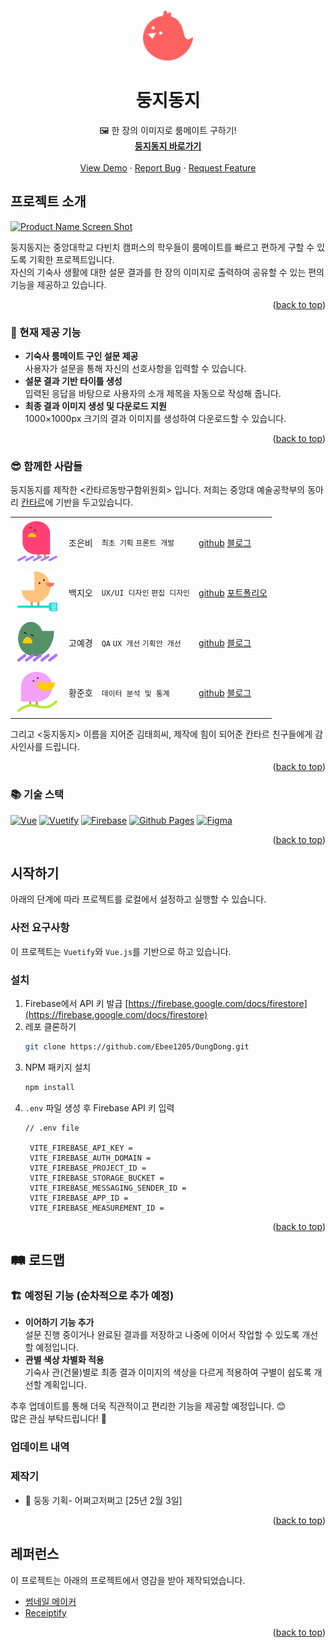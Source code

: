 <!-- Improved compatibility of back to top link: See: https://github.com/othneildrew/Best-README-Template/pull/73 -->
<a id="readme-top"></a>
<!--
*** Thanks for checking out the Best-README-Template. If you have a suggestion
*** that would make this better, please fork the repo and create a pull request
*** or simply open an issue with the tag "enhancement".
*** Don't forget to give the project a star!
*** Thanks again! Now go create something AMAZING! :D
-->



<!-- PROJECT SHIELDS -->
<!--
*** I'm using markdown "reference style" links for readability.
*** Reference links are enclosed in brackets [ ] instead of parentheses ( ).
*** See the bottom of this document for the declaration of the reference variables
*** for contributors-url, forks-url, etc. This is an optional, concise syntax you may use.
*** https://www.markdownguide.org/basic-syntax/#reference-style-links
-->

<!-- [![Contributors][contributors-shield]][contributors-url]
[![Forks][forks-shield]][forks-url]
[![Stargazers][stars-shield]][stars-url]
[![Issues][issues-shield]][issues-url]
[![project_license][license-shield]][license-url] -->



<!-- PROJECT LOGO -->
<br />
<div align="center">
  <a href="https://github.com/github_username/repo_name">
    <img src="src/assets/logo.png" alt="Logo" width="80" height="80">
  </a>

<h1 align="center">둥지동지</h1>

  <p align="center">
    🖼️ 한 장의 이미지로 룸메이트 구하기!
    <br />
    <a href="https://ebee1205.github.io/DungDong/"><strong>둥지동지 바로가기</strong></a>
    <br />
    <br />
    <a href="https://github.com/github_username/repo_name">View Demo</a>
    &middot;
    <a href="https://github.com/github_username/repo_name/issues/new?labels=bug&template=bug-report---.md">Report Bug</a>
    &middot;
    <a href="https://github.com/github_username/repo_name/issues/new?labels=enhancement&template=feature-request---.md">Request Feature</a>
  </p>
</div>



<!-- 프로젝트 소개 -->
## 프로젝트 소개

[![Product Name Screen Shot][product-screenshot]](https://example.com)

둥지동지는 중앙대학교 다빈치 캠퍼스의 학우들이 룸메이트를 빠르고 편하게 구할 수 있도록 기획한 프로젝트입니다.<br>
자신의 기숙사 생활에 대한 설문 결과를 한 장의 이미지로 출력하여 공유할 수 있는 편의기능을 제공하고 있습니다.

<p align="right">(<a href="#readme-top">back to top</a>)</p>


### 🚀 현재 제공 기능
- **기숙사 룸메이트 구인 설문 제공**  
  사용자가 설문을 통해 자신의 선호사항을 입력할 수 있습니다.
- **설문 결과 기반 타이틀 생성**  
  입력된 응답을 바탕으로 사용자의 소개 제목을 자동으로 작성해 줍니다.
- **최종 결과 이미지 생성 및 다운로드 지원**  
  1000×1000px 크기의 결과 이미지를 생성하여 다운로드할 수 있습니다.

<p align="right">(<a href="#readme-top">back to top</a>)</p>


### 😎 함께한 사람들
둥지동지를 제작한 <칸타르동방구함위원회> 입니다. 저희는 중앙대 예술공학부의 동아리 [칸타르](https://www.instagram.com/cau_cantar/)에 기반을 두고있습니다.


|  |  |  |  |
|--------|------|-------|------|
| <img src="src/assets/us/JEB.svg" width="64" height="64" style="margin: 4px;"> | 조은비 | `최초 기획` `프론트 개발` | [github](https://github.com/Ebee1205) [블로그](https://wavicle.tistory.com/) |
| <img src="src/assets/us/BJO.svg" width="64" height="64" style="margin: 4px;"> | 백지오 | `UX/UI 디자인` `편집 디자인` | [github](URL) [포트폴리오](https://sites.google.com/view/jiographic) |
| <img src="src/assets/us/GYG.svg" width="64" height="64" style="margin: 4px;"> | 고예경 | `QA` `UX 개선` `기획안 개선` | [github](https://github.com/jio311) [블로그](URL) |
| <img src="src/assets/us/HJH.svg" width="64" height="64" style="margin: 4px;"> | 황준호 | `데이터 분석 및 통계` | [github](URL) [블로그](URL) |

그리고 <둥지동지> 이름을 지어준 김태희씨, 제작에 힘이 되어준 칸타르 친구들에게 감사인사를 드립니다.

<p align="right">(<a href="#readme-top">back to top</a>)</p>



### 📚 기술 스택

[![Vue][Vue.js]][Vue-url] [![Vuetify][Vuetify]][Vuetify-url] 
[![Firebase][Firebase]][Firebase-url]
[![Github Pages][Github Pages]][Github-Pages-url] 
[![Figma][Figma]][Figma-url] 

<p align="right">(<a href="#readme-top">back to top</a>)</p>



<!-- 시작하기 -->
## 시작하기

아래의 단계에 따라 프로젝트를 로컬에서 설정하고 실행할 수 있습니다.

### 사전 요구사항

이 프로젝트는 `Vuetify`와 `Vue.js`를 기반으로 하고 있습니다. 


### 설치

1. Firebase에서 API 키 발급 [https://firebase.google.com/docs/firestore](https://firebase.google.com/docs/firestore)
2. 레포 클론하기
   ```sh
   git clone https://github.com/Ebee1205/DungDong.git
   ```
3. NPM 패키지 설치
   ```sh
   npm install
   ```
4. `.env` 파일 생성 후 Firebase API 키 입력
   ```.env
   // .env file
   
    VITE_FIREBASE_API_KEY = 
    VITE_FIREBASE_AUTH_DOMAIN = 
    VITE_FIREBASE_PROJECT_ID = 
    VITE_FIREBASE_STORAGE_BUCKET = 
    VITE_FIREBASE_MESSAGING_SENDER_ID = 
    VITE_FIREBASE_APP_ID = 
    VITE_FIREBASE_MEASUREMENT_ID = 
   ```
<!-- 5. Change git remote url to avoid accidental pushes to base project
   ```sh
   git remote set-url origin github_username/repo_name
   git remote -v # confirm the changes
   ``` -->

<p align="right">(<a href="#readme-top">back to top</a>)</p>



<!-- 로드맵 -->
## 🛤️ 로드맵
### 🏗️ 예정된 기능 (순차적으로 추가 예정)
- **이어하기 기능 추가**  
  설문 진행 중이거나 완료된 결과를 저장하고 나중에 이어서 작업할 수 있도록 개선할 예정입니다.
- **관별 색상 차별화 적용**  
  기숙사 관(건물)별로 최종 결과 이미지의 색상을 다르게 적용하여 구별이 쉽도록 개선할 계획입니다.

추후 업데이트를 통해 더욱 직관적이고 편리한 기능을 제공할 예정입니다. 😊  
많은 관심 부탁드립니다! 🚀

### 업데이트 내역


### 제작기
- 📝 둥동 기획- 어쩌고저쩌고 [25년 2월 3일]
<!-- - 둥동 만들기 - 
- 둥동 만들기 -->

<p align="right">(<a href="#readme-top">back to top</a>)</p>


<!-- 레퍼런스 -->
## 레퍼런스
이 프로젝트는 아래의 프로젝트에서 영감을 받아 제작되었습니다.
* [썸네일 메이커](https://blog.wonkooklee.com/playground/thumbnail-maker/)
* [Receiptify](https://receiptify.herokuapp.com)

<p align="right">(<a href="#readme-top">back to top</a>)</p>



<!-- MARKDOWN LINKS & IMAGES -->
<!-- https://www.markdownguide.org/basic-syntax/#reference-style-links -->
[contributors-shield]: https://img.shields.io/github/contributors/github_username/repo_name.svg?style=for-the-badge
[contributors-url]: https://github.com/github_username/repo_name/graphs/contributors
[forks-shield]: https://img.shields.io/github/forks/github_username/repo_name.svg?style=for-the-badge
[forks-url]: https://github.com/github_username/repo_name/network/members
[stars-shield]: https://img.shields.io/github/stars/github_username/repo_name.svg?style=for-the-badge
[stars-url]: https://github.com/github_username/repo_name/stargazers
[issues-shield]: https://img.shields.io/github/issues/github_username/repo_name.svg?style=for-the-badge
[issues-url]: https://github.com/github_username/repo_name/issues
[license-shield]: https://img.shields.io/github/license/github_username/repo_name.svg?style=for-the-badge
[license-url]: https://github.com/github_username/repo_name/blob/master/LICENSE.txt

[product-screenshot]: images/screenshot.png

[Vue.js]: https://img.shields.io/badge/Vue.js-35495E?style=for-the-badge&logo=vuedotjs&logoColor=4FC08D
[Vue-url]: https://vuejs.org/
[Vuetify]: https://img.shields.io/badge/Vuetify-1867C0?style=for-the-badge&logo=vuetify&logoColor=AEDDFF
[Vuetify-url]: https://vuetifyjs.com/
[Figma]: https://img.shields.io/badge/figma-%23F24E1E.svg?style=for-the-badge&logo=figma&logoColor=white
[Figma-url]: https://www.figma.com/
[Firebase]: https://img.shields.io/badge/firebase-a08021?style=for-the-badge&logo=firebase&logoColor=ffcd34
[Firebase-url]: https://firebase.google.com/
[Github Pages]:https://img.shields.io/badge/github%20pages-121013?style=for-the-badge&logo=github&logoColor=white
[Github-Pages-url]: https://pages.github.com/